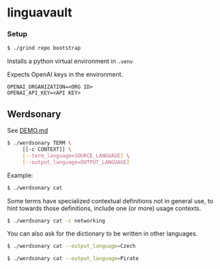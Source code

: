 # linguavault

### Setup
```bash
$ ./grind repo bootstrap
```

Installs a python virtual environment in `.venv`

Expects OpenAI keys in the environment.
```
OPENAI_ORGANIZATION=<ORG ID>
OPENAI_API_KEY=<API KEY>
```

## Werdsonary

See [DEMO.md](DEMO.md)

```bash
$ ./werdsonary TERM \
     [[-c CONTEXT]] \
     [--term_language=SOURCE_LANGUAGE] \
     [--output_language=OUTPUT_LANGUAGE]
```

Example:
```bash
$ ./werdsonary cat
```

Some terms have specialized contextual definitions not in general use,
to hint towards those definitions, include one (or more) usage contexts.

```bash
$ ./werdsonary cat -c networking
```

You can also ask for the dictionary to be written in other languages.

```bash
$ ./werdsonary cat --output_language=Czech
```

```bash
$ ./werdsonary cat --output_language=Pirate
```
